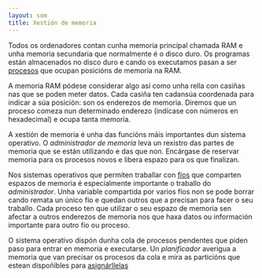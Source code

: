 ```yaml
---
layout: som
title: Xestión de memoria
---
```


Todos os ordenadores contan cunha memoria principal chamada RAM e unha memoria secundaria que normalmente é o disco duro. Os programas están almacenados no disco duro e cando os executamos pasan a ser [procesos]({{site.url}}/som/procesos) que ocupan posicións de memoria na  RAM.

A memoria RAM pódese considerar algo así como unha rella con casiñas nas que se poden meter datos. Cada casiña ten cadansúa coordenada para indicar a súa posición: son os enderezos de memoria. Diremos que un proceso comeza nun determinado enderezo (indícase con números en hexadecimal) e ocupa tanta memoria.

A xestión de memoria é unha das funcións máis importantes dun sistema operativo. O _administrador de memoria_ leva un rexistro das partes de memoria que se están utilizando e das que non. Encárgase de reservar memoria para os procesos novos e libera espazo para os que finalizan.

Nos sistemas operativos que permiten traballar con [fíos]({{site.url}}/som/fios) que comparten espazos de memoria é especialmente importante o traballo do _administrador_. Unha variable compartida por varios fíos non se pode borrar cando remata un único fío e quedan outros que a precisan para facer o seu traballo. Cada proceso ten que utilizar o seu espazo de memoria sen afectar a outros enderezos de memoria nos que haxa datos ou información importante para outro fío ou proceso.

O sistema operativo dispón dunha cola de procesos pendentes que piden paso para entrar en memoria e executarse. Un _planificador_ averigua a memoria que van precisar os procesos da cola e mira as particións que estean dispoñibles para [asignárllelas]({{site.url}}/som/asignarMemoria)
